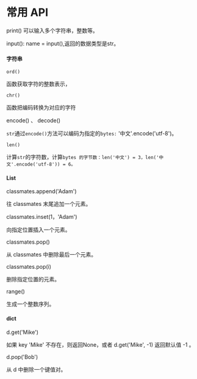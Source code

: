 # 常用 API

print\(\)   可以输入多个字符串，整数等。

input\(\): name = input\(\),返回的数据类型是str。

#### 字符串

`ord()`

函数获取字符的整数表示，

`chr()`

函数把编码转换为对应的字符

encode\(\) 、 decode\(\)

`str`通过`encode()`方法可以编码为指定的`bytes:` '中文'.encode\('utf-8'\)。

`len()`

计算`str`的字符数，计算`bytes 的字节数：len('中文') = 3，len('中文'.encode('utf-8')) = 6。`

#### List

classmates.append\('Adam'\)

往 classmates 末尾追加一个元素。

classmates.inset\(1，'Adam'\)

向指定位置插入一个元素。

classmates.pop\(\)

从 classmates 中删除最后一个元素。

classmates.pop\(i\)

删除指定位置的元素。

range\(\)

生成一个整数序列。

#### dict

d.get\('Mike'\)

如果 key 'Mike' 不存在，则返回None，或者 d.get\('Mike', -1\) 返回默认值 -1 。

d.pop\('Bob'\)

从 d 中删除一个键值对。

